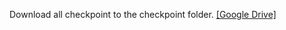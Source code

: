 Download all checkpoint to the checkpoint folder.
[[Google Drive]](https://drive.google.com/drive/folders/1on11KrKsMd31-6TDTTtV3mKpMhqtDsLr?usp=sharing)